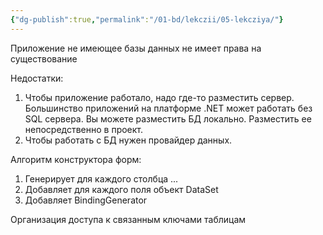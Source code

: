 ```yaml
---
{"dg-publish":true,"permalink":"/01-bd/lekczii/05-lekcziya/"}
---
```



Приложение не имеющее базы данных не имеет права на существование

Недостатки:
1. Чтобы приложение работало, надо где-то разместить сервер. Большинство приложений на платформе .NET может работать без SQL сервера. Вы можете разместить БД локально. Разместить ее непосредственно в проект.
2. Чтобы работать с БД нужен провайдер данных.

Алгоритм конструктора форм:
1. Генерирует для каждого столбца ...
2. Добавляет для каждого поля объект DataSet
3. Добавляет BindingGenerator

Организация доступа к связанным ключами таблицам

